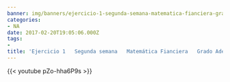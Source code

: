```yaml
---
banner: img/banners/ejercicio-1-segunda-semana-matematica-fianciera-grado-ade-uned.jpg
categories:
- NA
date: 2017-02-20T19:05:06.000Z
tags:
- 
title: 'Ejercicio 1   Segunda semana   Matemática Fianciera   Grado Ade Uned'
---
```




{{< youtube pZo-hha6P9s >}}
